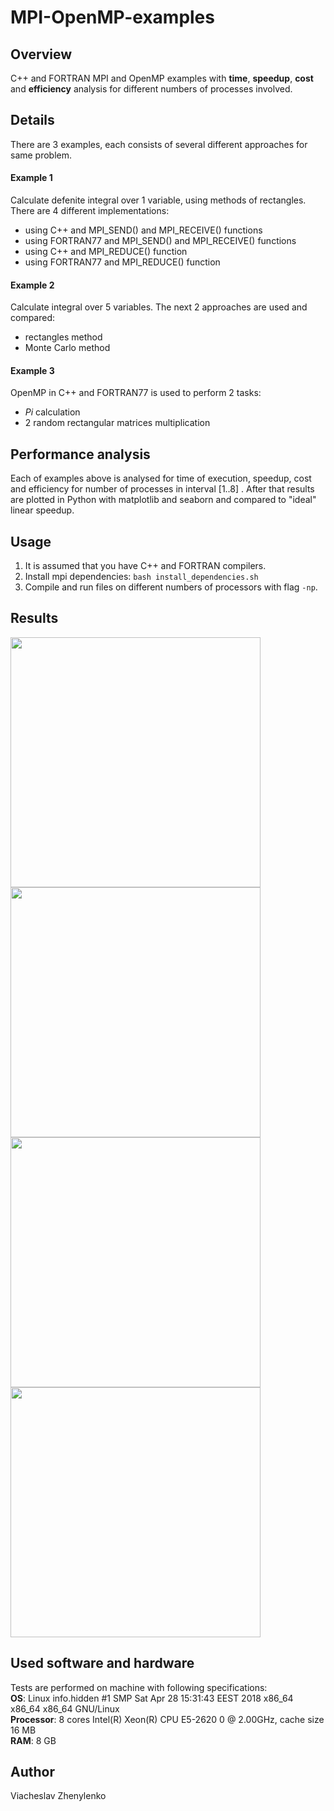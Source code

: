 # MPI-OpenMP-examples
## Overview
C++ and FORTRAN MPI and OpenMP examples with **time**, **speedup**, **cost** and **efficiency** analysis for different numbers of processes involved.

## Details
There are 3 examples, each consists of several different approaches for same problem.

#### Example 1
Calculate defenite integral over 1 variable, using methods of rectangles. There are 4 different implementations:  
- using C++ and MPI_SEND() and MPI_RECEIVE() functions
- using FORTRAN77 and MPI_SEND() and MPI_RECEIVE() functions
- using C++ and MPI_REDUCE() function
- using FORTRAN77 and MPI_REDUCE() function

#### Example 2
Calculate integral over 5 variables. The next 2 approaches are used and compared:
- rectangles method
- Monte Carlo method

#### Example 3
OpenMP in C++ and FORTRAN77 is used to perform 2 tasks:
- _Pi_ calculation
- 2 random rectangular matrices multiplication

## Performance analysis
Each of examples above is analysed for time of execution, speedup, cost and efficiency for number of processes in interval [1..8] .
After that results are plotted in Python with matplotlib and seaborn and compared to "ideal" linear speedup.

## Usage
1. It is assumed that you have C++ and FORTRAN compilers.  
2. Install mpi dependencies: 
```bash install_dependencies.sh``` 
3. Compile and run files on different numbers of processors with flag ```-np```.

## Results 
<img src="images/integral_time.png" width="400"/> <img src="images/integral_speedup.png" width="400"/> 
<img src="images/integral_efficiency.png" width="400"/> <img src="images/integral_cost.png" width="400"/> 

## Used software and hardware
Tests are performed on machine with following specifications:  
**OS**: Linux info.hidden #1 SMP Sat Apr 28 15:31:43 EEST 2018 x86_64 x86_64 x86_64 GNU/Linux  
**Processor**: 8 cores Intel(R) Xeon(R) CPU E5-2620 0 @ 2.00GHz, cache size 16 MB  
**RAM**: 8 GB

## Author
Viacheslav Zhenylenko
